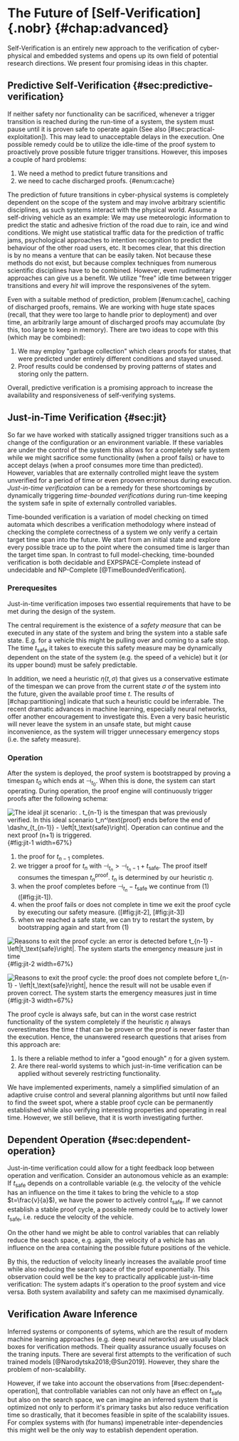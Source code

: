 # The Future of [Self-Verification]{.nobr} {#chap:advanced}

Self-Verification is an entirely new approach to the verification of 
cyber-physical and embedded systems and opens up its own field of potential 
research directions. We present four promising ideas in this chapter.

## Predictive Self-Verification {#sec:predictive-verification}

If neither safety nor functionality can be sacrificed, whenever a trigger 
transition is reached during the run-time of a system, the system must pause
until it is proven safe to operate again (See also [#sec:practical-exploitation]). 
This may lead to unacceptable delays in the execution. One possible remedy could 
be to utilize the idle-time of the proof system to proactively prove possible 
future trigger transitions. However, this imposes a couple of hard problems:

1. We need a method to predict future transitions and
2. we need to cache discharged proofs. {#enum:cache}

The prediction of future transitions in cyber-physical systems is completely
dependent on the scope of the system and may involve arbitrary scientific 
disciplines, as such systems interact with the physical world. Assume a 
self-driving vehicle as an example: We may use meteorologic information to 
predict the static and adhesive friction of the road due to rain, ice and wind
conditions. We might use statistical traffic data for the prediction of traffic 
jams, psychological approaches to intention recognition to predict the behaviour
of the other road users, etc. It becomes clear, that this direction is by no 
means a venture that can be easily taken. Not because these methods do not exist,
but because complex techniques from numerous scientific disciplines have to be 
combined. However, even rudimentary approaches can give us a benefit. We utilize 
"free" idle time between trigger transitions and every *hit* will improve the 
responsivenes of the sytem.

Even with a suitable method of prediction, problem [#enum:cache], caching of discharged 
proofs, remains. We are working with huge state spaces (recall, that they were 
too large to handle prior to deployment) and over time, an arbitrarily large 
amount of discharged proofs may accumulate (by this, too large to keep in memory). 
There are two ideas to cope with this (which may be combined):

1. We may employ "garbage collection" which clears proofs for states, that were 
   predicted under entirely different conditions and stayed unused.
2. Proof results could be condensed by proving patterns of states and storing 
   only the pattern.

Overall, predictive verification is a promising approach to increase the 
availability and responsiveness of self-verifying systems.

## Just-in-Time Verification {#sec:jit}

So far we have worked with statically assigned trigger transitions such as a 
change of the configuration or an environment variable. If these variables are 
under the control of the system this allows for a completely safe system while 
we might sacrifice some functionality (when a proof fails) or have to accept 
delays (when a proof consumes more time than predicted). However, variables that 
are externally controlled might leave the system unverified for a period of time 
or even prooven errorneous during execution. *Just-in-time verificataion* can be 
a remedy for these shortcomings by dynamically triggering *time-bounded 
verifications* during run-time keeping the system safe in spite of externally 
controlled variables.

Time-bounded verification is a variation of model checking on timed automata 
which describes a verification methodology where instead of checking the 
complete correctness of a system we only verify a certain target time span into 
the future. We start from an initial state and explore every possible trace up 
to the point where the consumed time is larger than the target time span. In 
contrast to full model-checking, time-bounded verification is both decidable and 
EXPSPACE-Complete instead of undecidable and NP-Complete [@TimeBoundedVerification].

### Prerequesites

Just-in-time verification imposes two essential requirements that have to be met 
during the design of the system.

The central requirement is the existence of a *safety measure* that can be 
executed in any state of the system and bring the system into a stable safe 
state. E.g. for a vehicle this might be pulling over and coming to a safe stop. 
The time $t_\text{safe}$ it takes to execute this safety measure may be 
dynamically dependent on the state of the system (e.g. the speed of a vehicle) 
but it (or its upper bound) must be safely predictable.

In addition, we need a heuristic $\eta(t,\sigma)$ that gives us a conservative 
estimate of the timespan we can prove from the current state $\sigma$ of the 
system into the future, given the available proof time $t$. The results of 
[#chap:partitioning] indicate that such a heuristic could be inferrable. 
The recent dramatic advances in machine learning, especially neural networks, 
offer another encouragement to investigate this. Even a very basic heuristic 
will never leave the system in an unsafe state, but might cause inconvenience, 
as the system will trigger unnecessary emergency stops (i.e. the safety 
measure).

### Operation

After the system is deployed, the proof system is bootstrapped by proving a 
timespan $t_0$ which ends at $\dashv_{t_0}$. When this is done, the system can 
start operating. During operation, the proof engine will continuously trigger 
proofs after the following schema:

![The ideal jit scenario: . $t_{n-1}$ is the timespan 
that was previously verified. In this ideal 
scenario $t_n^\text{proof}$ ends before the end of 
$\dashv_{t_{n-1}} - \left|t_\text{safe}\right|$. Operation can continue and 
the next proof ($n+1$) is triggered.](jit-1.svg){#fig:jit-1 width=67%}

1. the proof for $t_{n-1}$ completes.
2. we trigger a proof for $t_n$ with $\dashv_{t_n} > \dashv_{t_n-1} + t_\text{safe}$. 
   The proof itself consumes the timespan $t_n^\text{proof}$. $t_n$ is 
   determined by our heuristic $\eta$.
3. when the proof completes before $\dashv_{t_n} - t_\text{safe}$ we continue from
   (1) ([#fig:jit-1]).
4. when the proof fails or does not complete in time we exit the proof cycle by 
   executing our safety measure. ([#fig:jit-2], [#fig:jit-3])
5. when we reached a safe state, we can try to restart the system, by 
   bootstrapping again and start from (1)

![Reasons to exit the proof cycle: an error is detected before 
$t_{n-1} - \left|t_\text{safe}\right|$. The system starts the emergency measure
just in time](jit-2.svg){#fig:jit-2 width=67%}

![Reasons to exit the proof cycle: the proof does not complete before 
$t_{n-1} - \left|t_\text{safe}\right|$, hence the result will not be usable even 
if proven correct. The system starts the emergency measures just in 
time](jit-3.svg){#fig:jit-3 width=67%}

The proof cycle is always safe, but can in the worst case restrict functionality
of the system completely if the heuristic $\eta$ always overestimates the time 
$t$ that can be proven or the proof is never faster than the execution. Hence, 
the unanswered research questions that arises from this approach are:

1. Is there a reliable method to infer a "good enough" $\eta$ for a given 
   system.
2. Are there real-world systems to which just-in-time verification can be 
   applied without severely restricting functionality.

We have implemented experiments, namely a simplified simulation of an
adaptive cruise control and several planning algorithms but until now failed to 
find the sweet spot, where a stable proof cycle can be permanently established
while also verifying interesting properties and operating in real time. However, 
we still believe, that it is worth investigating further.

## Dependent Operation {#sec:dependent-operation}

Just-in-time verification could allow for a tight feedback loop between 
operation and verification. Consider an autonomous vehicle as an example: If 
$t_\text{safe}$ depends on a controllable variable (e.g. the velocity of the 
vehicle has an influence on the time it takes to bring the vehicle to a stop 
$t=\frac{v}{a}$), we have the power to actively control $t_\text{safe}$. If we 
cannot establish a stable proof cycle, a possible remedy could be to 
actively lower $t_\text{safe}$, i.e. reduce the velocity of the vehicle. 

On the other hand we might be able to control variables that can reliably reduce
the seach space, e.g. again, the velocity of a vehicle has an influence on the 
area containing the possible future positions of the vehicle. 

By this, the reduction of velocity linearly increases the available proof time 
while also reducing the search space of the proof exponentially. This 
observation could well be the key to practically applicable just-in-time 
verification: The system adapts it's operation to the proof system and vice 
versa. Both system availability and safety can me maximised dynamically.

## Verification Aware Inference

Inferred systems or components of sytems, which are the result of modern 
machine learning approaches (e.g. deep neural networks) are usually black boxes 
for verification methods. Their quality assurance usually focuses on the traning 
inputs. There are several first attempts to the verification of such trained 
models [@Narodytska2018;@Sun2019]. However, they share the problem of non-scalability.

However, if we take into account the observations from
[#sec:dependent-operation], that controllable variables can not only have an effect on $t_\text{safe}$ but also on the search space, we can imagine an inferred system that is optimized not only to perform it's primary tasks but also reduce verification time so drastically, that it becomes feasible in spite of the scalability issues. For complex systems with (for humans) impenetrable inter-dependencies this might well be the only way to establish dependent operation.